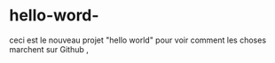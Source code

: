 # hello-word-
ceci  est  le  nouveau projet "hello world"  pour  voir  comment les  choses marchent  sur  Github , 
